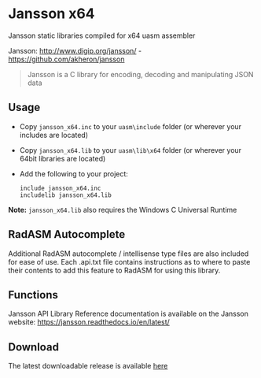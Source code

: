 # Jansson x64

Jansson static libraries compiled for x64 uasm assembler 

Jansson: http://www.digip.org/jansson/ - https://github.com/akheron/jansson

> Jansson is a C library for encoding, decoding and manipulating JSON data

## Usage

* Copy `jansson_x64.inc` to your `uasm\include` folder (or wherever your includes are located)
* Copy `jansson_x64.lib` to your `uasm\lib\x64` folder (or wherever your 64bit libraries are located)
* Add the following to your project:
  
  ```assembly
  include jansson_x64.inc
  includelib jansson_x64.lib
  ```

**Note:** `jansson_x64.lib` also requires the Windows C Universal Runtime

## RadASM Autocomplete

Additional RadASM autocomplete / intellisense type files are also included for ease of use. Each .api.txt file contains instructions as to where to paste their contents to add this feature to RadASM for using this library.

## Functions

Jansson API Library Reference documentation is available on the Jansson website: https://jansson.readthedocs.io/en/latest/

## Download

The latest downloadable release is available [here](https://github.com/mrfearless/libraries/blob/master/releases/Jansson_x64.zip?raw=true)